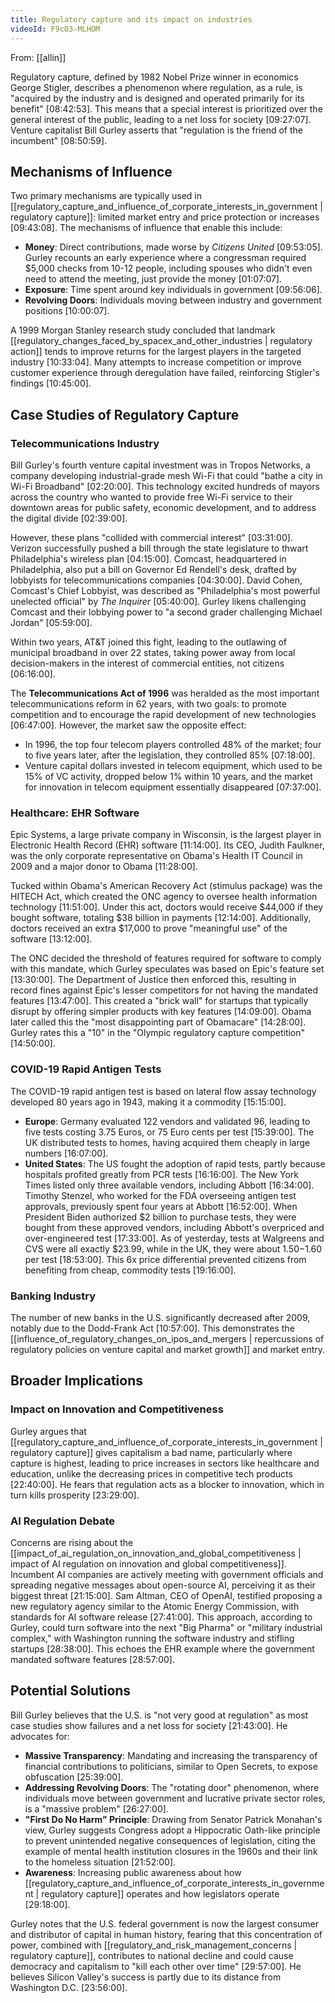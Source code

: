 ```yaml
---
title: Regulatory capture and its impact on industries
videoId: F9cO3-MLHOM
---
```


From: [[allin]] <br/> 

Regulatory capture, defined by 1982 Nobel Prize winner in economics George Stigler, describes a phenomenon where regulation, as a rule, is "acquired by the industry and is designed and operated primarily for its benefit" <a class="yt-timestamp" data-t="08:42:53">[08:42:53]</a>. This means that a special interest is prioritized over the general interest of the public, leading to a net loss for society <a class="yt-timestamp" data-t="09:27:07">[09:27:07]</a>. Venture capitalist Bill Gurley asserts that "regulation is the friend of the incumbent" <a class="yt-timestamp" data-t="08:50:58">[08:50:59]</a>.

## Mechanisms of Influence

Two primary mechanisms are typically used in [[regulatory_capture_and_influence_of_corporate_interests_in_government | regulatory capture]]: limited market entry and price protection or increases <a class="yt-timestamp" data-t="09:43:08">[09:43:08]</a>. The mechanisms of influence that enable this include:
*   **Money**: Direct contributions, made worse by *Citizens United* <a class="yt-timestamp" data-t="09:53:05">[09:53:05]</a>. Gurley recounts an early experience where a congressman required $5,000 checks from 10-12 people, including spouses who didn't even need to attend the meeting, just provide the money <a class="yt-timestamp" data-t="01:07:07">[01:07:07]</a>.
*   **Exposure**: Time spent around key individuals in government <a class="yt-timestamp" data-t="09:56:06">[09:56:06]</a>.
*   **Revolving Doors**: Individuals moving between industry and government positions <a class="yt-timestamp" data-t="10:00:07">[10:00:07]</a>.

A 1999 Morgan Stanley research study concluded that landmark [[regulatory_changes_faced_by_spacex_and_other_industries | regulatory action]] tends to improve returns for the largest players in the targeted industry <a class="yt-timestamp" data-t="10:33:04">[10:33:04]</a>. Many attempts to increase competition or improve customer experience through deregulation have failed, reinforcing Stigler's findings <a class="yt-timestamp" data-t="10:45:00">[10:45:00]</a>.

## Case Studies of Regulatory Capture

### Telecommunications Industry
Bill Gurley's fourth venture capital investment was in Tropos Networks, a company developing industrial-grade mesh Wi-Fi that could "bathe a city in Wi-Fi Broadband" <a class="yt-timestamp" data-t="02:20:00">[02:20:00]</a>. This technology excited hundreds of mayors across the country who wanted to provide free Wi-Fi service to their downtown areas for public safety, economic development, and to address the digital divide <a class="yt-timestamp" data-t="02:39:00">[02:39:00]</a>.

However, these plans "collided with commercial interest" <a class="yt-timestamp" data-t="03:31:00">[03:31:00]</a>. Verizon successfully pushed a bill through the state legislature to thwart Philadelphia's wireless plan <a class="yt-timestamp" data-t="04:15:00">[04:15:00]</a>. Comcast, headquartered in Philadelphia, also put a bill on Governor Ed Rendell's desk, drafted by lobbyists for telecommunications companies <a class="yt-timestamp" data-t="04:30:00">[04:30:00]</a>. David Cohen, Comcast's Chief Lobbyist, was described as "Philadelphia's most powerful unelected official" by *The Inquirer* <a class="yt-timestamp" data-t="05:40:00">[05:40:00]</a>. Gurley likens challenging Comcast and their lobbying power to "a second grader challenging Michael Jordan" <a class="yt-timestamp" data-t="05:59:00">[05:59:00]</a>.

Within two years, AT&T joined this fight, leading to the outlawing of municipal broadband in over 22 states, taking power away from local decision-makers in the interest of commercial entities, not citizens <a class="yt-timestamp" data-t="06:16:00">[06:16:00]</a>.

The **Telecommunications Act of 1996** was heralded as the most important telecommunications reform in 62 years, with two goals: to promote competition and to encourage the rapid development of new technologies <a class="yt-timestamp" data-t="06:47:00">[06:47:00]</a>. However, the market saw the opposite effect:
*   In 1996, the top four telecom players controlled 48% of the market; four to five years later, after the legislation, they controlled 85% <a class="yt-timestamp" data-t="07:18:00">[07:18:00]</a>.
*   Venture capital dollars invested in telecom equipment, which used to be 15% of VC activity, dropped below 1% within 10 years, and the market for innovation in telecom equipment essentially disappeared <a class="yt-timestamp" data-t="07:37:00">[07:37:00]</a>.

### Healthcare: EHR Software
Epic Systems, a large private company in Wisconsin, is the largest player in Electronic Health Record (EHR) software <a class="yt-timestamp" data-t="11:14:00">[11:14:00]</a>. Its CEO, Judith Faulkner, was the only corporate representative on Obama's Health IT Council in 2009 and a major donor to Obama <a class="yt-timestamp" data-t="11:28:00">[11:28:00]</a>.

Tucked within Obama's American Recovery Act (stimulus package) was the HITECH Act, which created the ONC agency to oversee health information technology <a class="yt-timestamp" data-t="11:51:00">[11:51:00]</a>. Under this act, doctors would receive $44,000 if they bought software, totaling $38 billion in payments <a class="yt-timestamp" data-t="12:14:00">[12:14:00]</a>. Additionally, doctors received an extra $17,000 to prove "meaningful use" of the software <a class="yt-timestamp" data-t="13:12:00">[13:12:00]</a>.

The ONC decided the threshold of features required for software to comply with this mandate, which Gurley speculates was based on Epic's feature set <a class="yt-timestamp" data-t="13:30:00">[13:30:00]</a>. The Department of Justice then enforced this, resulting in record fines against Epic's lesser competitors for not having the mandated features <a class="yt-timestamp" data-t="13:47:00">[13:47:00]</a>. This created a "brick wall" for startups that typically disrupt by offering simpler products with key features <a class="yt-timestamp" data-t="14:09:00">[14:09:00]</a>. Obama later called this the "most disappointing part of Obamacare" <a class="yt-timestamp" data-t="14:28:00">[14:28:00]</a>. Gurley rates this a "10" in the "Olympic regulatory capture competition" <a class="yt-timestamp" data-t="14:50:00">[14:50:00]</a>.

### COVID-19 Rapid Antigen Tests
The COVID-19 rapid antigen test is based on lateral flow assay technology developed 80 years ago in 1943, making it a commodity <a class="yt-timestamp" data-t="15:15:00">[15:15:00]</a>.

*   **Europe**: Germany evaluated 122 vendors and validated 96, leading to five tests costing 3.75 Euros, or 75 Euro cents per test <a class="yt-timestamp" data-t="15:39:00">[15:39:00]</a>. The UK distributed tests to homes, having acquired them cheaply in large numbers <a class="yt-timestamp" data-t="16:07:00">[16:07:00]</a>.
*   **United States**: The US fought the adoption of rapid tests, partly because hospitals profited greatly from PCR tests <a class="yt-timestamp" data-t="16:16:00">[16:16:00]</a>. The New York Times listed only three available vendors, including Abbott <a class="yt-timestamp" data-t="16:34:00">[16:34:00]</a>. Timothy Stenzel, who worked for the FDA overseeing antigen test approvals, previously spent four years at Abbott <a class="yt-timestamp" data-t="16:52:00">[16:52:00]</a>. When President Biden authorized $2 billion to purchase tests, they were bought from these approved vendors, including Abbott's overpriced and over-engineered test <a class="yt-timestamp" data-t="17:33:00">[17:33:00]</a>. As of yesterday, tests at Walgreens and CVS were all exactly $23.99, while in the UK, they were about $1.50-$1.60 per test <a class="yt-timestamp" data-t="18:53:00">[18:53:00]</a>. This 6x price differential prevented citizens from benefiting from cheap, commodity tests <a class="yt-timestamp" data-t="19:16:00">[19:16:00]</a>.

### Banking Industry
The number of new banks in the U.S. significantly decreased after 2009, notably due to the Dodd-Frank Act <a class="yt-timestamp" data-t="10:57:00">[10:57:00]</a>. This demonstrates the [[influence_of_regulatory_changes_on_ipos_and_mergers | repercussions of regulatory policies on venture capital and market growth]] and market entry.

## Broader Implications

### Impact on Innovation and Competitiveness
Gurley argues that [[regulatory_capture_and_influence_of_corporate_interests_in_government | regulatory capture]] gives capitalism a bad name, particularly where capture is highest, leading to price increases in sectors like healthcare and education, unlike the decreasing prices in competitive tech products <a class="yt-timestamp" data-t="22:40:00">[22:40:00]</a>. He fears that regulation acts as a blocker to innovation, which in turn kills prosperity <a class="yt-timestamp" data-t="23:29:00">[23:29:00]</a>.

### AI Regulation Debate
Concerns are rising about the [[impact_of_ai_regulation_on_innovation_and_global_competitiveness | impact of AI regulation on innovation and global competitiveness]]. Incumbent AI companies are actively meeting with government officials and spreading negative messages about open-source AI, perceiving it as their biggest threat <a class="yt-timestamp" data-t="21:15:00">[21:15:00]</a>. Sam Altman, CEO of OpenAI, testified proposing a new regulatory agency similar to the Atomic Energy Commission, with standards for AI software release <a class="yt-timestamp" data-t="27:41:00">[27:41:00]</a>. This approach, according to Gurley, could turn software into the next "Big Pharma" or "military industrial complex," with Washington running the software industry and stifling startups <a class="yt-timestamp" data-t="28:38:00">[28:38:00]</a>. This echoes the EHR example where the government mandated software features <a class="yt-timestamp" data-t="28:57:00">[28:57:00]</a>.

## Potential Solutions

Bill Gurley believes that the U.S. is "not very good at regulation" as most case studies show failures and a net loss for society <a class="yt-timestamp" data-t="21:43:00">[21:43:00]</a>. He advocates for:
*   **Massive Transparency**: Mandating and increasing the transparency of financial contributions to politicians, similar to Open Secrets, to expose obfuscation <a class="yt-timestamp" data-t="25:39:00">[25:39:00]</a>.
*   **Addressing Revolving Doors**: The "rotating door" phenomenon, where individuals move between government and lucrative private sector roles, is a "massive problem" <a class="yt-timestamp" data-t="26:27:00">[26:27:00]</a>.
*   **"First Do No Harm" Principle**: Drawing from Senator Patrick Monahan's view, Gurley suggests Congress adopt a Hippocratic Oath-like principle to prevent unintended negative consequences of legislation, citing the example of mental health institution closures in the 1960s and their link to the homeless situation <a class="yt-timestamp" data-t="21:52:00">[21:52:00]</a>.
*   **Awareness**: Increasing public awareness about how [[regulatory_capture_and_influence_of_corporate_interests_in_government | regulatory capture]] operates and how legislators operate <a class="yt-timestamp" data-t="29:18:00">[29:18:00]</a>.

Gurley notes that the U.S. federal government is now the largest consumer and distributor of capital in human history, fearing that this concentration of power, combined with [[regulatory_and_risk_management_concerns | regulatory capture]], contributes to national decline and could cause democracy and capitalism to "kill each other over time" <a class="yt-timestamp" data-t="29:57:00">[29:57:00]</a>. He believes Silicon Valley's success is partly due to its distance from Washington D.C. <a class="yt-timestamp" data-t="23:56:00">[23:56:00]</a>.